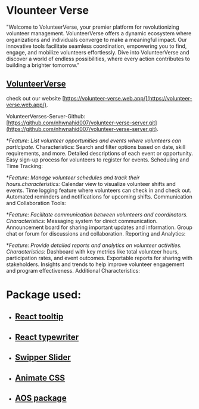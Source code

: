 # Vlounteer Verse 


"Welcome to VolunteerVerse, your premier platform for revolutionizing volunteer management. VolunteerVerse offers a dynamic ecosystem where organizations and individuals converge to make a meaningful impact. Our innovative tools facilitate seamless coordination, empowering you to find, engage, and mobilize volunteers effortlessly. Dive into VolunteerVerse and discover a world of endless possibilities, where every action contributes to building a brighter tomorrow."

 ## [VolunteerVerse](https://volunteer-verse.web.app/)

  check out our website [https://volunteer-verse.web.app/](https://volunteer-verse.web.app/).

  VolunteerVerses-Server-Github: [https://github.com/nhwnahid007/volunteer-verse-server.git](https://github.com/nhwnahid007/volunteer-verse-server.git).



 **Feature: List volunteer opportunities and events where volunteers can participate.*
Characteristics:
Search and filter options based on date, skill requirements, and more.
Detailed descriptions of each event or opportunity.
Easy sign-up process for volunteers to register for events.
Scheduling and Time Tracking:

**Feature: Manage volunteer schedules and track their hours.characteristics:*
Calendar view to visualize volunteer shifts and events.
Time logging feature where volunteers can check in and check out.
Automated reminders and notifications for upcoming shifts.
Communication and Collaboration Tools:

**Feature: Facilitate communication between volunteers and coordinators. Characteristics:*
Messaging system for direct communication.
Announcement board for sharing important updates and information.
Group chat or forum for discussions and collaboration.
Reporting and Analytics:

**Feature: Provide detailed reports and analytics on volunteer activities. Characteristics:*
Dashboard with key metrics like total volunteer hours, participation rates, and event outcomes.
Exportable reports for sharing with stakeholders.
Insights and trends to help improve volunteer engagement and program effectiveness.
Additional Characteristics:

# Package used:

-  ## [React tooltip](https://www.npmjs.com/package/react-tooltip)
-  ## [React typewriter](https://www.npmjs.com/package/react-simple-typewriter)
-  ## [Swipper Slider](https://swiperjs.com/)
-  ## [Animate CSS](https://animate.style/)
-  ## [AOS package](https://michalsnik.github.io/aos/)
